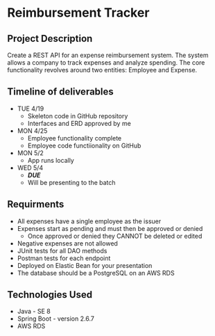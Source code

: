 # Reimbursement Tracker

## Project Description

Create a REST API for an expense reimbursement system. The system allows a company to track expenses and analyze spending. The core functionality revolves around two entities: Employee and Expense.

## Timeline of deliverables
- TUE 4/19
  - Skeleton code in GitHub repository
  - Interfaces and ERD approved by me
- MON 4/25
  - Employee functionality complete
  - Employee code functiionality on GitHub
- MON 5/2
  - App runs locally
- WED 5/4
  - ***DUE***
  - Will be presenting to the batch

## Requirments
- All expenses have a single employee as the issuer
- Expenses start as pending and must then be approved or denied
  - Once approved or denied they CANNOT be deleted or edited
- Negative expenses are not allowed
- JUnit tests for all DAO methods
- Postman tests for each endpoint
- Deployed on Elastic Bean for your presentation
- The database should be a PostgreSQL on an AWS RDS

## Technologies Used

* Java - SE 8
* Spring Boot - version 2.6.7
* AWS RDS

